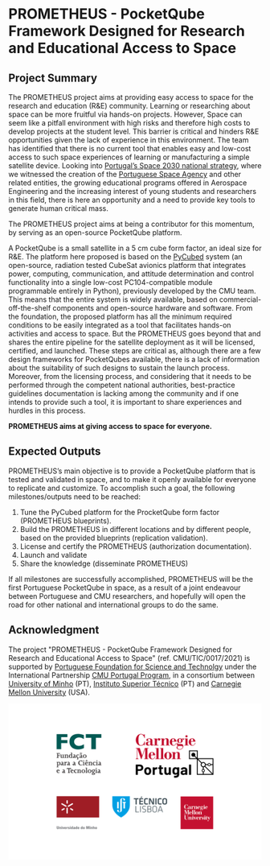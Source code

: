 # PROMETHEUS - PocketQube Framework Designed for Research and Educational Access to Space

## Project Summary

The PROMETHEUS project aims at providing easy access to space for the research and education (R&E) community. Learning or researching about space can be more fruitful via hands-on projects. However, Space can seem like a pitfall environment with high risks and therefore high costs to develop projects at the student level. This barrier is critical and hinders R&E opportunities given the lack of experience in this environment. The team has identified that there is no current tool that enables easy and low-cost access to such space experiences of learning or manufacturing a simple satellite device. Looking into [Portugal’s Space 2030 national strategy](https://ptspace.pt/space-2030/), where we witnessed the creation of the [Portuguese Space Agency](https://ptspace.pt) and other related entities, the growing educational programs offered in Aerospace Engineering and the increasing interest of young students and researchers in this field, there is here an opportunity and a need to provide key tools to generate human critical mass.

The PROMETHEUS project aims at being a contributor for this momentum, by serving as an open-source PocketQube platform.

A PocketQube is a small satellite in a 5 cm cube form factor, an ideal size for R&E. The platform here proposed is based on the [PyCubed](https://github.com/pycubed) system (an open-source, radiation tested CubeSat avionics platform that integrates power, computing, communication, and attitude determination and control functionality into a single low-cost PC104-compatible module programmable entirely in Python), previously developed by the CMU team. This means that the entire system is widely available, based on commercial-off-the-shelf components and open-source hardware and software. From the foundation, the proposed platform has all the minimum required conditions to be easily integrated as a tool that facilitates hands-on activities and access to space.
But the PROMETHEUS goes beyond that and shares the entire pipeline for the satellite deployment as it will be licensed, certified, and launched. These steps are critical as, although there are a few design frameworks for PocketQubes available, there is a lack of information about the suitability of such designs to sustain the launch process. Moreover, from the licensing process, and considering that it needs to be performed through the competent national authorities, best-practice guidelines documentation is lacking among the community and if one intends to provide such a tool, it is important to share experiences and hurdles in this process.

**PROMETHEUS aims at giving access to space for everyone.**



## Expected Outputs

PROMETHEUS’s main objective is to provide a PocketQube platform that is tested and validated in space, and to make it openly available for everyone to replicate and customize. To accomplish such a goal, the following milestones/outputs need to be reached:

1. Tune the PyCubed platform for the ProcketQube form factor (PROMETHEUS blueprints).
2. Build the PROMETHEUS in different locations and by different people, based on the provided blueprints (replication validation).
3. License and certify the PROMETHEUS (authorization documentation).
4. Launch and validate
5. Share the knowledge (disseminate PROMETHEUS)

If all milestones are successfully accomplished, PROMETHEUS will be the first Portuguese PocketQube in space, as a result of a joint endeavour between Portuguese and CMU researchers, and hopefully will open the road for other national and international groups to do the same.



## Acknowledgment

The project "PROMETHEUS - PocketQube Framework Designed for Research and Educational Access to Space" (ref. CMU/TIC/0017/2021) is supported by [Portuguese Foundation for Science and Technolgy](https://www.fct.pt/index.phtml.en) under the International Partnership [CMU Portugal Program](https://www.cmuportugal.org), in a consortium between [University of Minho](https://www.uminho.pt/EN/Pages/default.aspx) (PT), [Instituto Superior Técnico](https://tecnico.ulisboa.pt/en/) (PT) and [Carnegie Mellon University](https://www.cmu.edu) (USA).

![My Image](images/Logo_full.png)

